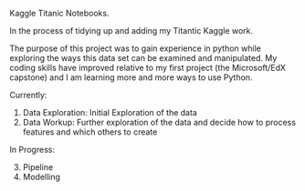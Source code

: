 Kaggle Titanic Notebooks.

In the process of tidying up and adding my Titantic Kaggle work.

The purpose of this project was to gain experience in python while exploring the ways this data set can be examined and manipulated. My coding skills have improved relative to my first project (the Microsoft/EdX capstone) and I am learning more and more ways to use Python.

Currently:
1) Data Exploration: Initial Exploration of the data
2) Data Workup: Further exploration of the data and decide how to process features and which others to create

In Progress:

3) Pipeline
4) Modelling
